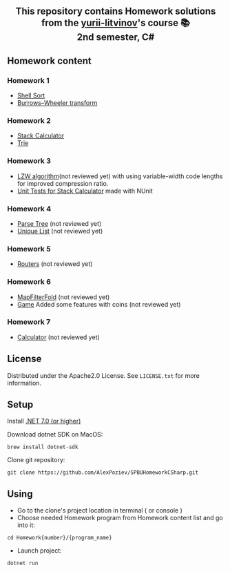 <h2 align="center">
This repository contains Homework solutions from the <a href="https://github.com/yurii-litvinov" target="_blank" rel="noreferrer">yurii-litvinov</a>'s course 📚 <br />
  2nd semester, C#
</h2>

<!-- Homework -->
## Homework content
### Homework 1
* [Shell Sort](https://github.com/AlexPoziev/SPBUHomeworkCSharp/tree/master/Homework1/Sorting)
* [Burrows–Wheeler transform](https://github.com/AlexPoziev/SPBUHomeworkCSharp/tree/master/Homework1/BWT/BWT)

### Homework 2
* [Stack Calculator](https://github.com/AlexPoziev/SPBUHomeworkCSharp/tree/master/Homework2/StackCalculator)
* [Trie](https://github.com/AlexPoziev/SPBUHomeworkCSharp/tree/master/Homework2/Trie)

### Homework 3
* [LZW algorithm](https://github.com/AlexPoziev/SPBUHomeworkCSharp/pull/5)(not reviewed yet) with using variable-width code lengths for improved compression ratio.
* [Unit Tests for Stack Calculator](https://github.com/AlexPoziev/SPBUHomeworkCSharp/tree/master/Homework2/StackCalculator/StackCalculatorTest) made with NUnit

### Homework 4
* [Parse Tree](https://github.com/AlexPoziev/SPBUHomeworkCSharp/pull/7) (not reviewed yet)
* [Unique List](https://github.com/AlexPoziev/SPBUHomeworkCSharp/pull/6) (not reviewed yet)

### Homework 5
* [Routers](https://github.com/AlexPoziev/SPBUHomeworkCSharp/pull/17) (not reviewed yet)

### Homework 6
* [MapFilterFold](https://github.com/AlexPoziev/SPBUHomeworkCSharp/pull/18) (not reviewed yet)
* [Game](https://github.com/AlexPoziev/SPBUHomeworkCSharp/pull/21) Added some features with coins (not reviewed yet)

### Homework 7
* [Calculator](https://github.com/AlexPoziev/SPBUHomeworkCSharp/pull/22) (not reviewed yet)

<!-- LICENSE -->
## License

Distributed under the Apache2.0 License. See `LICENSE.txt` for more information.

## Setup
Install [.NET 7.0 (or higher)](https://dotnet.microsoft.com/en-us/download)

Download dotnet SDK on MacOS:
```
brew install dotnet-sdk
```

Clone git repository:
```
git clone https://github.com/AlexPoziev/SPBUHomeworkCSharp.git
```

## Using
* Go to the clone's project location in terminal ( or console )
* Choose needed Homework program from Homework content list and go into it:
```
cd Homework{number}/{program_name}
```
* Launch project:
```
dotnet run
```






